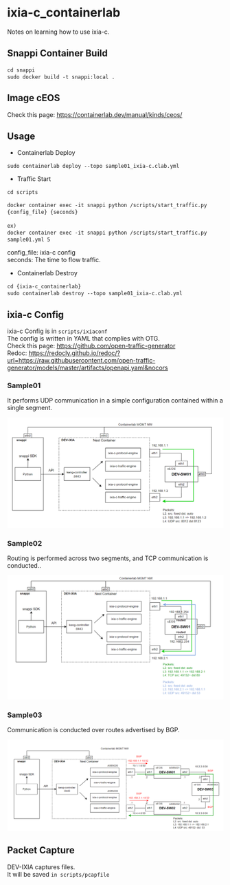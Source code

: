 # ixia-c_containerlab
Notes on learning how to use ixia-c.

## Snappi Container Build
```
cd snappi
sudo docker build -t snappi:local .
```

## Image cEOS
Check this page: https://containerlab.dev/manual/kinds/ceos/

## Usage
- Containerlab Deploy
```
sudo containerlab deploy --topo sample01_ixia-c.clab.yml
```
- Traffic Start
```
cd scripts
```
```
docker container exec -it snappi python /scripts/start_traffic.py {config_file} {seconds}

ex)
docker container exec -it snappi python /scripts/start_traffic.py sample01.yml 5
```
config_file: ixia-c config  
seconds: The time to flow traffic.

- Containerlab Destroy
```
cd {ixia-c_containerlab}
sudo containerlab destroy --topo sample01_ixia-c.clab.yml
```

## ixia-c Config
ixia-c Config is in `scripts/ixiaconf`  
The config is written in YAML that complies with OTG.  
Check this page: https://github.com/open-traffic-generator  
Redoc: https://redocly.github.io/redoc/?url=https://raw.githubusercontent.com/open-traffic-generator/models/master/artifacts/openapi.yaml&nocors

### Sample01
It performs UDP communication in a simple configuration contained within a single segment.  


![sample01](./sample01.png)


### Sample02
Routing is performed across two segments, and TCP communication is conducted..  


![sample02](./sample02.png)

### Sample03
Communication is conducted over routes advertised by BGP.  


![sample03](./sample03.png)



## Packet Capture
DEV-IXIA captures files.  
 It will be saved `in scripts/pcapfile`